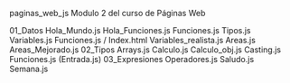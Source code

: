 paginas_web_js
Modulo 2 del curso de Páginas Web

01_Datos
    Hola_Mundo.js
    Hola_Funciones.js
    Funciones.js
    Tipos.js
    Variables.js
    Funciones.js / Index.html
    Variables_realista.js
    Areas.js
    Areas_Mejorado.js
02_Tipos
    Arrays.js
    Calculo.js
    Calculo_obj.js
    Casting.js
    Funciones.js
    (Entrada.js)
03_Expresiones
    Operadores.js
    Saludo.js
    Semana.js